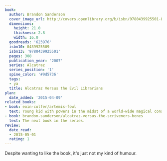 ```yaml
---
book:
  author: Brandon Sanderson
  cover_image_url: http://covers.openlibrary.org/b/isbn/9780439925501-L.jpg
  dimensions:
    height: 21.0
    thickness: 2.8
    width: 16.0
  goodreads: '623976'
  isbn10: 0439925509
  isbn13: '9780439925501'
  pages: 308
  publication_year: '2007'
  series: Alcatraz
  series_position: '1'
  spine_color: '#9d5736'
  tags:
  - ya
  title: Alcatraz Versus the Evil Librarians
plan:
  date_added: '2015-04-09'
related_books:
- book: eoin-colfer/artemis-fowl
  text: Young kid with powers in the midst of a world-wide magical conspiracy.
- book: brandon-sanderson/alcatraz-versus-the-scriveners-bones
  text: The next book in the series.
review:
  date_read:
  - 2015-05-01
  rating: 1
---
```

Despite wanting to like the book, it's just not my kind of humour.
